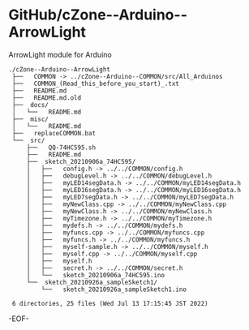 # GitHub/cZone--Arduino--ArrowLight

ArrowLight module for Arduino

    ./cZone--Arduino--ArrowLight
     ├──   COMMON -> ../cZone--Arduino--COMMON/src/All_Arduinos
     ├──   COMMON_(Read_this_before_you_start)_.txt
     ├──   README.md
     ├──   README.md.old
     ├──  docs/
     │   └──   README.md
     ├──  misc/
     │   └──   README.md
     ├──   replaceCOMMON.bat
     └──  src/
         ├──   QQ-74HC595.sh
         ├──   README.md
         ├──  sketch_20210906a_74HC595/
         │   ├──   config.h -> ../../COMMON/config.h
         │   ├──   debugLevel.h -> ../../COMMON/debugLevel.h
         │   ├──   myLED14segData.h -> ../../COMMON/myLED14segData.h
         │   ├──   myLED16segData.h -> ../../COMMON/myLED16segData.h
         │   ├──   myLED7segData.h -> ../../COMMON/myLED7segData.h
         │   ├──   myNewClass.cpp -> ../../COMMON/myNewClass.cpp
         │   ├──   myNewClass.h -> ../../COMMON/myNewClass.h
         │   ├──   myTimezone.h -> ../../COMMON/myTimezone.h
         │   ├──   mydefs.h -> ../../COMMON/mydefs.h
         │   ├──   myfuncs.cpp -> ../../COMMON/myfuncs.cpp
         │   ├──   myfuncs.h -> ../../COMMON/myfuncs.h
         │   ├──   myself-sample.h -> ../../COMMON/myself.h
         │   ├──   myself.cpp -> ../../COMMON/myself.cpp
         │   ├──   myself.h
         │   ├──   secret.h -> ../../COMMON/secret.h
         │   └──   sketch_20210906a_74HC595.ino
         └──  sketch_20210926a_sampleSketch1/
             └──   sketch_20210926a_sampleSketch1.ino
     
     6 directories, 25 files (Wed Jul 13 17:15:45 JST 2022)


-EOF-

